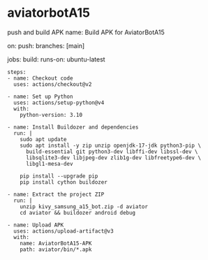 # aviatorbotA15
push and build APK
name: Build APK for AviatorBotA15

on:
  push:
    branches: [main]

jobs:
  build:
    runs-on: ubuntu-latest

    steps:
    - name: Checkout code
      uses: actions/checkout@v2

    - name: Set up Python
      uses: actions/setup-python@v4
      with:
        python-version: 3.10

    - name: Install Buildozer and dependencies
      run: |
        sudo apt update
        sudo apt install -y zip unzip openjdk-17-jdk python3-pip \
          build-essential git python3-dev libffi-dev libssl-dev \
          libsqlite3-dev libjpeg-dev zlib1g-dev libfreetype6-dev \
          libgl1-mesa-dev

        pip install --upgrade pip
        pip install cython buildozer

    - name: Extract the project ZIP
      run: |
        unzip kivy_samsung_a15_bot.zip -d aviator
        cd aviator && buildozer android debug

    - name: Upload APK
      uses: actions/upload-artifact@v3
      with:
        name: AviatorBotA15-APK
        path: aviator/bin/*.apk
